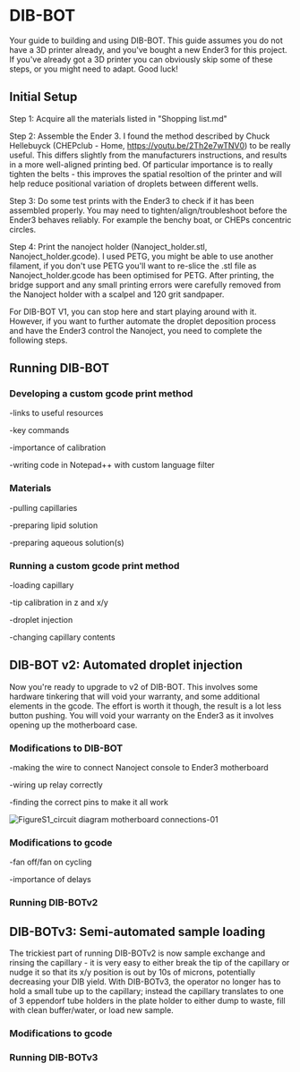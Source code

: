 # DIB-BOT
Your guide to building and using DIB-BOT. This guide assumes you do not have a 3D printer already, and you've bought a new Ender3 for this project. If you've already got a 3D printer you can obviously skip some of these steps, or you might need to adapt. Good luck!

## Initial Setup
Step 1:
Acquire all the materials listed in "Shopping list.md"

Step 2:
Assemble the Ender 3. I found the method described by Chuck Hellebuyck (CHEPclub - Home, https://youtu.be/2Th2e7wTNV0) to be really useful. This differs slightly from the manufacturers instructions, and results in a more well-aligned printing bed. Of particular importance is to really tighten the belts - this improves the spatial resoltion of the printer and will help reduce positional variation of droplets between different wells.

Step 3: 
Do some test prints with the Ender3 to check if it has been assembled properly. You may need to tighten/align/troubleshoot before the Ender3 behaves reliably. For example the benchy boat, or CHEPs concentric circles.

Step 4: 
Print the nanoject holder (Nanoject_holder.stl, Nanoject_holder.gcode). I used PETG, you might be able to use another filament, if you don't use PETG you'll want to re-slice the .stl file as Nanoject_holder.gcode has been optimised for PETG. After printing, the bridge support and any small printing errors were carefully removed from the Nanoject holder with a scalpel and 120 grit sandpaper.

For DIB-BOT V1, you can stop here and start playing around with it. However, if you want to further automate the droplet deposition process and have the Ender3 control the Nanoject, you need to complete the following steps.

## Running DIB-BOT

### Developing a custom gcode print method

-links to useful resources

-key commands

-importance of calibration

-writing code in Notepad++ with custom language filter

### Materials

-pulling capillaries

-preparing lipid solution

-preparing aqueous solution(s)

### Running a custom gcode print method

-loading capillary

-tip calibration in z and x/y

-droplet injection

-changing capillary contents

## DIB-BOT v2: Automated droplet injection

Now you're ready to upgrade to v2 of DIB-BOT. This involves some hardware tinkering that will void your warranty, and some additional elements in the gcode. The effort is worth it though, the result is a lot less button pushing. You will void your warranty on the Ender3 as it involves opening up the motherboard case.

### Modifications to DIB-BOT

-making the wire to connect Nanoject console to Ender3 motherboard

-wiring up relay correctly

-finding the correct pins to make it all work

![FigureS1_circuit diagram motherboard connections-01](https://github.com/AFMason/DIB-BOT/assets/128661321/17172c1b-d2c9-4d4f-a399-a762b29b1975)

### Modifications to gcode

-fan off/fan on cycling

-importance of delays

### Running DIB-BOTv2

## DIB-BOTv3: Semi-automated sample loading

The trickiest part of running DIB-BOTv2 is now sample exchange and rinsing the capillary - it is very easy to either break the tip of the capillary or nudge it so that its x/y position is out by 10s of microns, potentially decreasing your DIB yield. With DIB-BOTv3, the operator no longer has to hold a small tube up to the capillary; instead the capillary translates to one of 3 eppendorf tube holders in the plate holder to either dump to waste, fill with clean buffer/water, or load new sample.

### Modifications to gcode

### Running DIB-BOTv3
